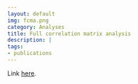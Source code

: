 ```yaml
---
layout: default
img: fcma.png
category: Analyses
title: Full correlation matrix analysis
description: |
tags:
- publications
---
```

Link [here](http://www.cs.princeton.edu/~yidawang/paper/Wang_TR.pdf).
